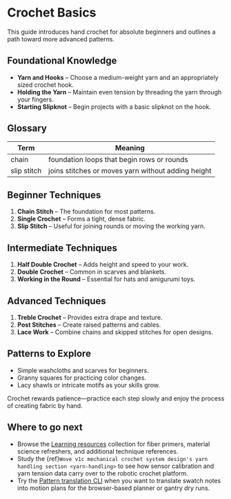 # Crochet Basics

This guide introduces hand crochet for absolute beginners and outlines a path toward more advanced patterns.

## Foundational Knowledge
- **Yarn and Hooks** – Choose a medium-weight yarn and an appropriately sized crochet hook.
- **Holding the Yarn** – Maintain even tension by threading the yarn through your fingers.
- **Starting Slipknot** – Begin projects with a basic slipknot on the hook.

## Glossary

| Term        | Meaning                                             |
|-------------|-----------------------------------------------------|
| chain       | foundation loops that begin rows or rounds         |
| slip stitch | joins stitches or moves yarn without adding height |

## Beginner Techniques
1. **Chain Stitch** – The foundation for most patterns.
2. **Single Crochet** – Forms a tight, dense fabric.
3. **Slip Stitch** – Useful for joining rounds or moving the working yarn.

## Intermediate Techniques
1. **Half Double Crochet** – Adds height and speed to your work.
2. **Double Crochet** – Common in scarves and blankets.
3. **Working in the Round** – Essential for hats and amigurumi toys.

## Advanced Techniques
1. **Treble Crochet** – Provides extra drape and texture.
2. **Post Stitches** – Create raised patterns and cables.
3. **Lace Work** – Combine chains and skipped stitches for open designs.

## Patterns to Explore
- Simple washcloths and scarves for beginners.
- Granny squares for practicing color changes.
- Lacy shawls or intricate motifs as your skills grow.

Crochet rewards patience—practice each step slowly and enjoy the process of creating fabric by hand.

## Where to go next

- Browse the [Learning resources](learning-resources.md) collection for fiber
  primers, material science refreshers, and additional technique references.
- Study the {ref}`Wove v1c mechanical crochet system design's yarn handling section <yarn-handling>`
  to see how sensor calibration and yarn tension data carry over to the robotic
  crochet platform.
- Try the [Pattern translation CLI](pattern-cli.md) when you want to translate
  swatch notes into motion plans for the browser-based planner or gantry dry
  runs.

